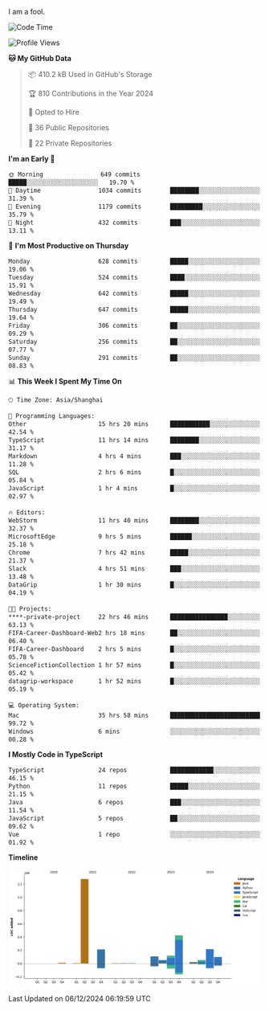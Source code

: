 I am a fool.

<!--START_SECTION:waka-->
![Code Time](http://img.shields.io/badge/Code%20Time-2%2C208%20hrs%2031%20mins-blue)

![Profile Views](http://img.shields.io/badge/Profile%20Views-1-blue)

**🐱 My GitHub Data** 

> 📦 410.2 kB Used in GitHub's Storage 
 > 
> 🏆 810 Contributions in the Year 2024
 > 
> 💼 Opted to Hire
 > 
> 📜 36 Public Repositories 
 > 
> 🔑 22 Private Repositories 
 > 
**I'm an Early 🐤** 

```text
🌞 Morning                649 commits         █████░░░░░░░░░░░░░░░░░░░░   19.70 % 
🌆 Daytime                1034 commits        ████████░░░░░░░░░░░░░░░░░   31.39 % 
🌃 Evening                1179 commits        █████████░░░░░░░░░░░░░░░░   35.79 % 
🌙 Night                  432 commits         ███░░░░░░░░░░░░░░░░░░░░░░   13.11 % 
```
📅 **I'm Most Productive on Thursday** 

```text
Monday                   628 commits         █████░░░░░░░░░░░░░░░░░░░░   19.06 % 
Tuesday                  524 commits         ████░░░░░░░░░░░░░░░░░░░░░   15.91 % 
Wednesday                642 commits         █████░░░░░░░░░░░░░░░░░░░░   19.49 % 
Thursday                 647 commits         █████░░░░░░░░░░░░░░░░░░░░   19.64 % 
Friday                   306 commits         ██░░░░░░░░░░░░░░░░░░░░░░░   09.29 % 
Saturday                 256 commits         ██░░░░░░░░░░░░░░░░░░░░░░░   07.77 % 
Sunday                   291 commits         ██░░░░░░░░░░░░░░░░░░░░░░░   08.83 % 
```


📊 **This Week I Spent My Time On** 

```text
🕑︎ Time Zone: Asia/Shanghai

💬 Programming Languages: 
Other                    15 hrs 20 mins      ███████████░░░░░░░░░░░░░░   42.54 % 
TypeScript               11 hrs 14 mins      ████████░░░░░░░░░░░░░░░░░   31.17 % 
Markdown                 4 hrs 4 mins        ███░░░░░░░░░░░░░░░░░░░░░░   11.28 % 
SQL                      2 hrs 6 mins        █░░░░░░░░░░░░░░░░░░░░░░░░   05.84 % 
JavaScript               1 hr 4 mins         █░░░░░░░░░░░░░░░░░░░░░░░░   02.97 % 

🔥 Editors: 
WebStorm                 11 hrs 40 mins      ████████░░░░░░░░░░░░░░░░░   32.37 % 
MicrosoftEdge            9 hrs 5 mins        ██████░░░░░░░░░░░░░░░░░░░   25.18 % 
Chrome                   7 hrs 42 mins       █████░░░░░░░░░░░░░░░░░░░░   21.37 % 
Slack                    4 hrs 51 mins       ███░░░░░░░░░░░░░░░░░░░░░░   13.48 % 
DataGrip                 1 hr 30 mins        █░░░░░░░░░░░░░░░░░░░░░░░░   04.19 % 

🐱‍💻 Projects: 
****-private-project     22 hrs 46 mins      ████████████████░░░░░░░░░   63.13 % 
FIFA-Career-Dashboard-Web2 hrs 18 mins       ██░░░░░░░░░░░░░░░░░░░░░░░   06.40 % 
FIFA-Career-Dashboard    2 hrs 5 mins        █░░░░░░░░░░░░░░░░░░░░░░░░   05.78 % 
ScienceFictionCollection 1 hr 57 mins        █░░░░░░░░░░░░░░░░░░░░░░░░   05.42 % 
datagrip-workspace       1 hr 52 mins        █░░░░░░░░░░░░░░░░░░░░░░░░   05.19 % 

💻 Operating System: 
Mac                      35 hrs 58 mins      █████████████████████████   99.72 % 
Windows                  6 mins              ░░░░░░░░░░░░░░░░░░░░░░░░░   00.28 % 
```

**I Mostly Code in TypeScript** 

```text
TypeScript               24 repos            ████████████░░░░░░░░░░░░░   46.15 % 
Python                   11 repos            █████░░░░░░░░░░░░░░░░░░░░   21.15 % 
Java                     6 repos             ███░░░░░░░░░░░░░░░░░░░░░░   11.54 % 
JavaScript               5 repos             ██░░░░░░░░░░░░░░░░░░░░░░░   09.62 % 
Vue                      1 repo              ░░░░░░░░░░░░░░░░░░░░░░░░░   01.92 % 
```



**Timeline**

![Lines of Code chart](https://raw.githubusercontent.com/VeejaLiu/VeejaLiu/master/assets/bar_graph.png)


 Last Updated on 06/12/2024 06:19:59 UTC
<!--END_SECTION:waka-->
